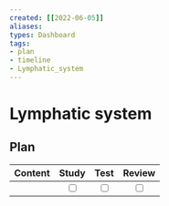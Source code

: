 ```yaml
---
created: [[2022-06-05]]
aliases: 
types: Dashboard
tags: 
- plan
- timeline
- Lymphatic_system
---
```

# Lymphatic system
## Plan
| Content | Study | Test | Review |
| :------ | :---: | :--: | :----: |
|         |<input type="checkbox" />|<input type="checkbox" />|<input type="checkbox" />|

